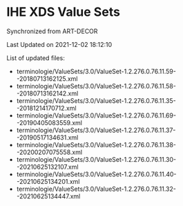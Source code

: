 # IHE XDS Value Sets

Synchronized from ART-DECOR

Last Updated on 2021-12-02 18:12:10

List of updated files:
* terminologie/ValueSets/3.0/ValueSet-1.2.276.0.76.11.59--20180713162125.xml
* terminologie/ValueSets/3.0/ValueSet-1.2.276.0.76.11.58--20180713162142.xml
* terminologie/ValueSets/3.0/ValueSet-1.2.276.0.76.11.35--20181214170712.xml
* terminologie/ValueSets/3.0/ValueSet-1.2.276.0.76.11.69--20190405083559.xml
* terminologie/ValueSets/3.0/ValueSet-1.2.276.0.76.11.37--20190517134631.xml
* terminologie/ValueSets/3.0/ValueSet-1.2.276.0.76.11.38--20200207075558.xml
* terminologie/ValueSets/3.0/ValueSet-1.2.276.0.76.11.30--20210625132107.xml
* terminologie/ValueSets/3.0/ValueSet-1.2.276.0.76.11.40--20210625134201.xml
* terminologie/ValueSets/3.0/ValueSet-1.2.276.0.76.11.32--20210625134447.xml
